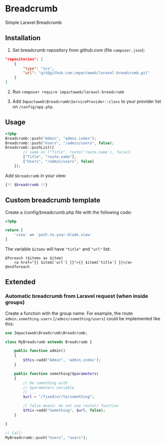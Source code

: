 # Breadcrumb
Simple Laravel Breadcrumb

## Installation

1. Set breadcrumb repository from github.com (file `composer.json`):
```json
"repositories": [
    {
        "type": "vcs",
        "url": "git@github.com:impactaweb/laravel-breadcrumb.git"
    }
]
```

2. Run `composer require impactaweb/laravel-breadcrumb`

3. Add `Impactaweb\Breadcrumb\ServiceProvider::class` to your provider list on `/config/app.php`.

## Usage

```php
<?php
Breadcrumb::push("Admin", "admin.index");
Breadcrumb::push("Users", "/admin/users", false);
Breadcrumb::pushList([
        // same as ["Title", route('route.name'), false]:
        ["Title", "route.name"], 
        ["Users", "/admin/users", false]
    ]);
```
Add `$breadcrumb` in your view:
```php
{!! $breadcrumb !!}
```

## Custom breadcrumb template

Create a /config/breadcrumb.php file with the following code:

```php
<?php

return [
    'view' => 'path.to.your.blade.view'
]
```

The variable `$items` will have `"title"` and `"url"` list:
```
@foreach ($items as $item)
    <a href="{{ $item['url'] }}">{{ $item['title'] }}</a>
@endforeach
```

## Extended

### Automatic breadcrumb from Laravel request (when inside groups)

Create a function with the group name. 
For example, the route `admin.something.users` (`/admin/something/users`) could be implemented like this:

```php
use Impactaweb\Breadcrumb\Breadcrumb;

class MyBreadcrumb extends Breadcrumb {

    public function admin()
    {
        $this->add("Admin", 'admin.index');
    }

    public function something($parameters)
    {
        // Do something with
        // $parameters variable
        // ...
        $url = "/fixed/ur/to/something";

        // false means: do not use route() function
        $this->add("Something", $url, false);
    }

}

// Call:
MyBreadcrumb::push("Users", "users");
```